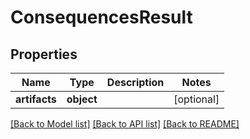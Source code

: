 # ConsequencesResult

## Properties
Name | Type | Description | Notes
------------ | ------------- | ------------- | -------------
**artifacts** | **object** |  | [optional] 

[[Back to Model list]](../README.md#documentation-for-models) [[Back to API list]](../README.md#documentation-for-api-endpoints) [[Back to README]](../README.md)


